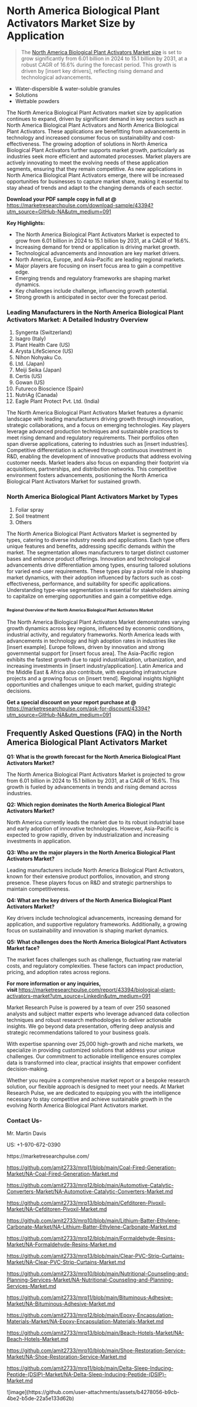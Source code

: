 <h1>North America Biological Plant Activators Market&nbsp;Size by Application</h1><blockquote><p>The <a href="https://marketresearchpulse.com/download-sample/43394?utm_source=GitHub-NA&amp;utm_medium=091">North America Biological Plant Activators Market size</a> is set to grow significantly from 6.01 billion in 2024 to 15.1 billion by 2031, at a robust CAGR of 16.6% during the forecast period. This growth is driven by [insert key drivers], reflecting rising demand and technological advancements.</p></blockquote><ul><li>Water-dispersible & water-soluble granules<li> Solutions<li> Wettable powders</li></ul><p>The North America Biological Plant Activators market size by application continues to expand, driven by significant demand in key sectors such as North America Biological Plant Activators and North America Biological Plant Activators. These applications are benefitting from advancements in technology and increased consumer focus on sustainability and cost-effectiveness. The growing adoption of solutions in North America Biological Plant Activators further supports market growth, particularly as industries seek more efficient and automated processes. Market players are actively innovating to meet the evolving needs of these application segments, ensuring that they remain competitive. As new applications in North America Biological Plant Activators emerge, there will be increased opportunities for businesses to capture market share, making it essential to stay ahead of trends and adapt to the changing demands of each sector.</p><p><strong>Download your PDF sample copy in full at @ </strong><a href="https://marketresearchpulse.com/download-sample/43394?utm_source=GitHub-NA&amp;utm_medium=091">https://marketresearchpulse.com/download-sample/43394?utm_source=GitHub-NA&amp;utm_medium=091</a></p><p><strong>Key Highlights: </strong></p><ul><li>The North America Biological Plant Activators Market is expected to grow from 6.01 billion in 2024 to 15.1 billion by 2031, at a CAGR of 16.6%.</li><li>Increasing demand for trend or application is driving market growth.</li><li>Technological advancements and innovation are key market drivers.</li><li>North America, Europe, and Asia-Pacific are leading regional markets.</li><li>Major players are focusing on insert focus area to gain a competitive edge.</li><li>Emerging trends and regulatory frameworks are shaping market dynamics.</li><li>Key challenges include challenge, influencing growth potential.</li><li>Strong growth is anticipated in sector over the forecast period.</li></ul><h3>Leading Manufacturers in the North America Biological Plant Activators Market: A Detailed Industry Overview</h3><ol><li>Syngenta (Switzerland)</li><li>Isagro (Italy)</li><li>Plant Health Care (US)</li><li>Arysta LifeScience (US)</li><li>Nihon Nohyaku Co.</li><li>Ltd. (Japan)</li><li>Meiji Seika (Japan)</li><li>Certis (US)</li><li>Gowan (US)</li><li>Futureco Bioscience (Spain)</li><li>NutriAg (Canada)</li><li>Eagle Plant Protect Pvt. Ltd. (India)</li></ol><div class="flex max-w-full flex-col flex-grow"><div class="min-h-8 text-message flex w-full flex-col items-end gap-2 whitespace-normal break-words [.text-message+&amp;]:mt-5" dir="auto" data-message-author-role="assistant" data-message-id="fd8432e4-4910-450d-b182-61b7bfb0a01f" data-message-model-slug="gpt-4o"><div class="flex w-full flex-col gap-1 empty:hidden first:pt-[3px]"><div class="markdown prose w-full break-words dark:prose-invert light"><p>The North America Biological Plant Activators Market features a dynamic landscape with leading manufacturers driving growth through innovation, strategic collaborations, and a focus on emerging technologies. Key players leverage advanced production techniques and sustainable practices to meet rising demand and regulatory requirements. Their portfolios often span diverse applications, catering to industries such as [insert industries]. Competitive differentiation is achieved through continuous investment in R&amp;D, enabling the development of innovative products that address evolving customer needs. Market leaders also focus on expanding their footprint via acquisitions, partnerships, and distribution networks. This competitive environment fosters advancements, positioning the North America Biological Plant Activators Market for sustained growth.</p></div></div></div></div><h3>North America Biological Plant Activators Market by Types</h3><ol><li>Foliar spray<li> Soil treatment<li> Others</li></ol><div class="flex max-w-full flex-col flex-grow"><div class="min-h-8 text-message flex w-full flex-col items-end gap-2 whitespace-normal break-words [.text-message+&amp;]:mt-5" dir="auto" data-message-author-role="assistant" data-message-id="084470be-0bb7-4664-bddf-5156b4f41249" data-message-model-slug="gpt-4o-mini"><div class="flex w-full flex-col gap-1 empty:hidden first:pt-[3px]"><div class="markdown prose w-full break-words dark:prose-invert light"><p>The North America Biological Plant Activators Market is segmented by types, catering to diverse industry needs and applications. Each type offers unique features and benefits, addressing specific demands within the market. The segmentation allows manufacturers to target distinct customer bases and enhance product offerings. Innovation and technological advancements drive differentiation among types, ensuring tailored solutions for varied end-user requirements. These types play a pivotal role in shaping market dynamics, with their adoption influenced by factors such as cost-effectiveness, performance, and suitability for specific applications. Understanding type-wise segmentation is essential for stakeholders aiming to capitalize on emerging opportunities and gain a competitive edge.</p></div></div></div></div><h3><span style="font-size: 11px;">Regional Overview of the North America Biological Plant Activators Market</span></h3><div class="flex max-w-full flex-col flex-grow"><div class="min-h-8 text-message flex w-full flex-col items-end gap-2 whitespace-normal break-words [.text-message+&amp;]:mt-5" dir="auto" data-message-author-role="assistant" data-message-id="e9038762-ce64-4e30-91c9-9bd413514231" data-message-model-slug="gpt-4o-mini"><div class="flex w-full flex-col gap-1 empty:hidden first:pt-[3px]"><div class="markdown prose w-full break-words dark:prose-invert light"><p>The North America Biological Plant Activators Market demonstrates varying growth dynamics across key regions, influenced by economic conditions, industrial activity, and regulatory frameworks. North America leads with advancements in technology and high adoption rates in industries like [insert example]. Europe follows, driven by innovation and strong governmental support for [insert focus area]. The Asia-Pacific region exhibits the fastest growth due to rapid industrialization, urbanization, and increasing investments in [insert industry/application]. Latin America and the Middle East &amp; Africa also contribute, with expanding infrastructure projects and a growing focus on [insert trend]. Regional insights highlight opportunities and challenges unique to each market, guiding strategic decisions.</p></div></div></div></div><p><strong>Get a special discount on your report purchase at @ </strong><a href="https://marketresearchpulse.com/ask-for-discount/43394?utm_source=GitHub-NA&amp;utm_medium=091">https://marketresearchpulse.com/ask-for-discount/43394?utm_source=GitHub-NA&amp;utm_medium=091</a></p><h2>Frequently Asked Questions (FAQ) in the North America Biological Plant Activators Market</h2><p><strong>Q1: What is the growth forecast for the North America Biological Plant Activators Market?</strong></p><p>The North America Biological Plant Activators Market is projected to grow from 6.01 billion in 2024 to 15.1 billion by 2031, at a CAGR of 16.6%. This growth is fueled by advancements in trends and rising demand across industries.</p><p><strong>Q2: Which region dominates the North America Biological Plant Activators Market?</strong></p><p>North America currently leads the market due to its robust industrial base and early adoption of innovative technologies. However, Asia-Pacific is expected to grow rapidly, driven by industrialization and increasing investments in application.</p><p><strong>Q3: Who are the major players in the North America Biological Plant Activators Market?</strong></p><p>Leading manufacturers include North America Biological Plant Activators, known for their extensive product portfolios, innovation, and strong presence. These players focus on R&amp;D and strategic partnerships to maintain competitiveness.</p><p><strong>Q4: What are the key drivers of the North America Biological Plant Activators Market?</strong></p><p>Key drivers include technological advancements, increasing demand for application, and supportive regulatory frameworks. Additionally, a growing focus on sustainability and innovation is shaping market dynamics.</p><p><strong>Q5: What challenges does the North America Biological Plant Activators Market face?</strong></p><p>The market faces challenges such as challenge, fluctuating raw material costs, and regulatory complexities. These factors can impact production, pricing, and adoption rates across regions.</p><p><strong>For more information or any inquiries, visit&nbsp;</strong><a href="https://marketresearchpulse.com/report/43394/biological-plant-activators-market?utm_source=Linkedin&utm_medium=091">https://marketresearchpulse.com/report/43394/biological-plant-activators-market?utm_source=Linkedin&utm_medium=091</a></p><p>Market Research Pulse is powered by a team of over 250 seasoned analysts and subject matter experts who leverage advanced data collection techniques and robust research methodologies to deliver actionable insights. We go beyond data presentation, offering deep analysis and strategic recommendations tailored to your business goals.</p><p>With expertise spanning over 25,000 high-growth and niche markets, we specialize in providing customized solutions that address your unique challenges. Our commitment to actionable intelligence ensures complex data is transformed into clear, practical insights that empower confident decision-making.</p><p>Whether you require a comprehensive market report or a bespoke research solution, our flexible approach is designed to meet your needs. At Market Research Pulse, we are dedicated to equipping you with the intelligence necessary to stay competitive and achieve sustainable growth in the evolving North America Biological Plant Activators market.</p><h3><strong>Contact Us-</strong></h3><p>Mr. Martin Davis</p><p>US: +1-970-672-0390</p><p>https://marketresearchpulse.com/</p><p><a href="https://github.com/amit2733/mrp11/blob/main/Coal-Fired-Generation-Market/NA-Coal-Fired-Generation-Market.md">https://github.com/amit2733/mrp11/blob/main/Coal-Fired-Generation-Market/NA-Coal-Fired-Generation-Market.md</a></p><p><a href="https://github.com/amit2733/mrp12/blob/main/Automotive-Catalytic-Converters-Market/NA-Automotive-Catalytic-Converters-Market.md">https://github.com/amit2733/mrp12/blob/main/Automotive-Catalytic-Converters-Market/NA-Automotive-Catalytic-Converters-Market.md</a></p><p><a href="https://github.com/amit2733/mrp13/blob/main/Cefditoren-Pivoxil-Market/NA-Cefditoren-Pivoxil-Market.md">https://github.com/amit2733/mrp13/blob/main/Cefditoren-Pivoxil-Market/NA-Cefditoren-Pivoxil-Market.md</a></p><p><a href="https://github.com/amit2733/mrp10/blob/main/Lithium-Batter-Ethylene-Carbonate-Market/NA-Lithium-Batter-Ethylene-Carbonate-Market.md">https://github.com/amit2733/mrp10/blob/main/Lithium-Batter-Ethylene-Carbonate-Market/NA-Lithium-Batter-Ethylene-Carbonate-Market.md</a></p><p><a href="https://github.com/amit2733/mrp12/blob/main/Formaldehyde-Resins-Market/NA-Formaldehyde-Resins-Market.md">https://github.com/amit2733/mrp12/blob/main/Formaldehyde-Resins-Market/NA-Formaldehyde-Resins-Market.md</a></p><p><a href="https://github.com/amit2733/mrp13/blob/main/Clear-PVC-Strip-Curtains-Market/NA-Clear-PVC-Strip-Curtains-Market.md">https://github.com/amit2733/mrp13/blob/main/Clear-PVC-Strip-Curtains-Market/NA-Clear-PVC-Strip-Curtains-Market.md</a></p><p><a href="https://github.com/amit2733/mrp10/blob/main/Nutritional-Counseling-and-Planning-Services-Market/NA-Nutritional-Counseling-and-Planning-Services-Market.md">https://github.com/amit2733/mrp10/blob/main/Nutritional-Counseling-and-Planning-Services-Market/NA-Nutritional-Counseling-and-Planning-Services-Market.md</a></p><p><a href="https://github.com/amit2733/mrp11/blob/main/Bituminous-Adhesive-Market/NA-Bituminous-Adhesive-Market.md">https://github.com/amit2733/mrp11/blob/main/Bituminous-Adhesive-Market/NA-Bituminous-Adhesive-Market.md</a></p><p><a href="https://github.com/amit2733/mrp12/blob/main/Epoxy-Encapsulation-Materials-Market/NA-Epoxy-Encapsulation-Materials-Market.md">https://github.com/amit2733/mrp12/blob/main/Epoxy-Encapsulation-Materials-Market/NA-Epoxy-Encapsulation-Materials-Market.md</a></p><p><a href="https://github.com/amit2733/mrp13/blob/main/Beach-Hotels-Market/NA-Beach-Hotels-Market.md">https://github.com/amit2733/mrp13/blob/main/Beach-Hotels-Market/NA-Beach-Hotels-Market.md</a></p><p><a href="https://github.com/amit2733/mrp10/blob/main/Shoe-Restoration-Service-Market/NA-Shoe-Restoration-Service-Market.md">https://github.com/amit2733/mrp10/blob/main/Shoe-Restoration-Service-Market/NA-Shoe-Restoration-Service-Market.md</a></p><p><a href="https://github.com/amit2733/mrp11/blob/main/Delta-Sleep-Inducing-Peptide-(DSIP)-Market/NA-Delta-Sleep-Inducing-Peptide-(DSIP)-Market.md">https://github.com/amit2733/mrp11/blob/main/Delta-Sleep-Inducing-Peptide-(DSIP)-Market/NA-Delta-Sleep-Inducing-Peptide-(DSIP)-Market.md</a></p>
![image](https://github.com/user-attachments/assets/b4278056-b9cb-4be2-b5de-22a5e133d62b)
